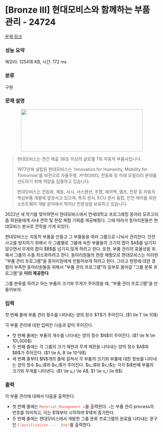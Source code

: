 # [Bronze III] 현대모비스와 함께하는 부품 관리 - 24724 

[문제 링크](https://www.acmicpc.net/problem/24724) 

### 성능 요약

메모리: 125416 KB, 시간: 172 ms

### 분류

구현

### 문제 설명

<p style="text-align: center;"><img alt="" src="" style="width: 400px; height: 139px;"></p>

<blockquote>
<p>현대모비스는 연간 매출 36조 이상의 글로벌 7위 자동차 부품사입니다.</p>

<p>1977년에 설립된 현대모비스는 'Innovation for Humanity, Mobility for Tomorrow'를 비전으로 자율주행, 커넥티비티, 전동화 등 미래 모빌리티 분야를 선도하기 위해 역량을 집중하고 있습니다.</p>

<p>현대모비스는 전동화, 제동, 샤시, 서스펜션, 조향, 에어백, 램프, 전장 등 자동차 핵심부품 개발에 앞장서고 있으며, 특히 센서, ECU 센서 융합, 안전 제어를 위한 소프트웨어 개발 분야에서 뛰어난 전문성을 보유하고 있습니다.</p>
</blockquote>

<p>2022년 새 학기를 맞이하면서 현대모비스에서 연세대학교 프로그래밍 동아리 모르고리즘 회원들에게 사내 견학 및 현장 체험 기회를 제공해줬다. 그에 따라서 동아리원들은 현대모비스 본사로 견학을 가게 되었다.</p>

<p>현대모비스는 자동차 부품을 만들고 그 부품들을 여러 그룹으로 나눠서 관리한다. 안전사고를 방지하기 위해서 각 그룹별로 그룹에 속한 부품들의 크기의 합이 $A$를 넘기지 않으면서 무게의 합이 $B$를 넘기지 않게 하려고 한다. 또한, 부품 관리의 효율성을 위해서 그룹의 수를 최소화하려고 한다. 동아리원들의 현장 체험으로 현대모비스는 이러한 "부품 관리 프로그램"을 동아리원에게 만들어보게 하려고 한다. 그리고 현장에 대한 경험이 부족한 동아리원들을 위해서 "부품 관리 프로그램"의 일부로 들어갈 "그룹 분류 프로그램"을 <strong>미리 제공한다</strong>.</p>

<p>그룹 분류를 하려고 하는 부품의 크기와 무게가 주어졌을 때, "부품 관리 프로그램"을 만들어보자.</p>

### 입력 

 <p>첫 번째 줄에 부품 관리 횟수를 나타내는 양의 정수 $T$가 주어진다. ($1 \le T \le 10$)</p>

<p>각 부품 관리에 대한 입력은 다음과 같이 주어진다.</p>

<ul>
	<li>첫 번째 줄에는 부품의 개수를 나타내는 양의 정수 $N$이 주어진다. ($1 \le N \le 10\,000$)</li>
	<li>두 번째 줄에는 각 그룹의 크기 제한과 무게 제한을 나타내는 양의 정수 $A$와 $B$가 주어진다. ($1 \le A, B \le 10^9$)</li>
	<li>세 번째 줄부터 $N$개의 줄에 걸쳐서 각 부품의 크기와 부품에 대한 정보를 나타내는 양의 정수 $u_i$와 $v_i$가 주어진다. $u_i$와 $v_i$는 각각 $i$번째 부품의 크기와 무게를 나타낸다. ($1 \le u_i \le A$, $1 \le v_i \le B$)</li>
</ul>

### 출력 

 <p>각 부품 관리에 대해서 다음을 출력한다.</p>

<ul>
	<li>첫 번째 줄에는 <span style="color:#e74c3c;"><code>Material Management x</code></span>를 출력한다. <span style="color:#e74c3c;"><code>x</code></span>는 부품 관리 process의 번호를 의미하고, 이는 $1$부터 시작하여 $1$씩 증가한다.</li>
	<li>두 번째 줄에는 현대모비스에서 개발한 그룹 분류 프로그램의 완료를 나타내는 문구인 <span style="color:#e74c3c;"><code>Classification ---- End!</code></span>를 출력한다.</li>
</ul>

